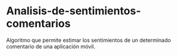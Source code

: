 # Analisis-de-sentimientos-comentarios
Algoritmo que permite estimar los sentimientos de un determinado comentario de una aplicación móvil.
